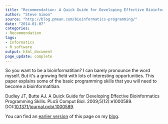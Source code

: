 ```yaml
---
title: "Recommendation: A Quick Guide for Developing Effective Bioinformatics Programming Skills"
author: "Steve Simon"
source: "http://blog.pmean.com/bioinformatics-programming/"
date: "2014-01-07"
categories: 
- Recommendation
tags:
- Informatics
- R software
output: html_document
page_update: complete
---
```


So you want to be a bioinformatitian? I can barely pronounce the word myself. But it's a growing field with lots of interesting opportunities. This paper explains some of the basic programming skills that you will need to become a bioinformatitian.

<!---More--->

Dudley JT, Butte AJ. A Quick Guide for Developing Effective Bioinformatics Programming Skills. PLoS Comput Biol. 2009;5(12):e1000589. DOI:[10.1371/journal.pcbi.1000589][doi1].

[doi1]: https://doi.org/10.1371/journal.pcbi.1000589

You can find an [earlier version][sim1] of this page on my [blog][sim2].

[sim1]: http://blog.pmean.com/bioinformatics-programming/
[sim2]: http://blog.pmean.com




